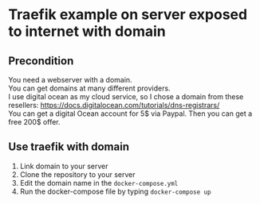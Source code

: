 # Traefik example on server exposed to internet with domain
## Precondition
You need a webserver with a domain.  
You can get domains at many different providers.  
I use digital ocean as my cloud service, so I chose a domain from these resellers: https://docs.digitalocean.com/tutorials/dns-registrars/  
You can get a digital Ocean account for 5$ via Paypal. Then you can get a free 200$ offer. 

## Use traefik with domain
1. Link domain to your server
2. Clone the repository to your server
3. Edit the domain name in the `docker-compose.yml`
4. Run the docker-compose file by typing `docker-compose up`
